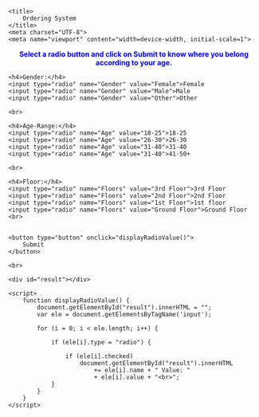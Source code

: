 <!DOCTYPE html>
<html>

<head>

    <title>
        Ordering System
    </title>
    <meta charset="UTF-8">
    <meta name="viewport" content="width=device-width, initial-scale=1">

</head>
<style>
    p   {
        text-align: center;
        font-weight: bolder;
        color: blue;
    }
    h4 {
        color: blue;
        font-weight: bold;
    }

</style>

<body>
    <p>
        Select a radio button and click on Submit to know where you belong according to your age.
    </p>

    <h4>Gender:</h4>
    <input type="radio" name="Gender" value="Female">Female
    <input type="radio" name="Gender" value="Male">Male
    <input type="radio" name="Gender" value="Other">Other

    <br>

    <h4>Age-Range:</h4>
    <input type="radio" name="Age" value="18-25">18-25
    <input type="radio" name="Age" value="26-30">26-30
    <input type="radio" name="Age" value="31-40">31-40
    <input type="radio" name="Age" value="31-40">41-50+

    <br>

    <h4>Floor:</h4>
    <input type="radio" name="Floors" value="3rd Floor">3rd Floor
    <input type="radio" name="Floors" value="2nd Floor">2nd Floor
    <input type="radio" name="Floors" value="1st Floor">1st floor
    <input type="radio" name="Floors" value="Ground Floor">Ground Floor
    <br>


    <button type="button" onclick="displayRadioValue()">
        Submit
    </button>

    <br>

    <div id="result"></div>

    <script>
        function displayRadioValue() {
            document.getElementById("result").innerHTML = "";
            var ele = document.getElementsByTagName('input');

            for (i = 0; i < ele.length; i++) {

                if (ele[i].type = "radio") {

                    if (ele[i].checked)
                        document.getElementById("result").innerHTML
                            += ele[i].name + " Value: "
                            + ele[i].value + "<br>";
                }
            }
        } 
    </script>
</body>

</html>
